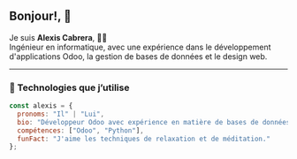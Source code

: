 <!--
**acpMicrocom/acpMicrocom** is a ✨ _special_ ✨ repository because its `README.md` (this file) appears on your GitHub profile.

Here are some ideas to get you started:

- 🔭 I’m currently working on ...
- 🌱 I’m currently learning ...
- 👯 I’m looking to collaborate on ...
- 🤔 I’m looking for help with ...
- 💬 Ask me about ...
- 📫 How to reach me: ...
- 😄 Pronouns: ...
- ⚡ Fun fact: ...
-->

## Bonjour!, 👋
Je suis **Alexis Cabrera**, 🧑‍💻  
Ingénieur en informatique, avec une expérience dans le développement d'applications Odoo, la gestion de bases de données et le design web.

---

### 🌟 Technologies que j’utilise
```javascript
const alexis = {
  pronoms: "Il" | "Lui",
  bio: "Développeur Odoo avec expérience en matière de bases de données et de conception de sites web.",
  compétences: ["Odoo", "Python"],
  funFact: "J'aime les techniques de relaxation et de méditation."
};
